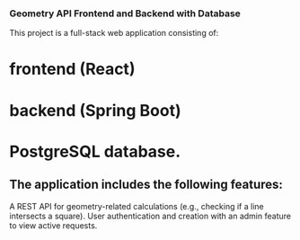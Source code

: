 ### Geometry API Frontend and Backend with Database
This project is a full-stack web application consisting of:
# frontend (React)
# backend (Spring Boot)
# PostgreSQL database. 

## The application includes the following features:

A REST API for geometry-related calculations (e.g., checking if a line intersects a square).
User authentication and creation with an admin feature to view active requests.
